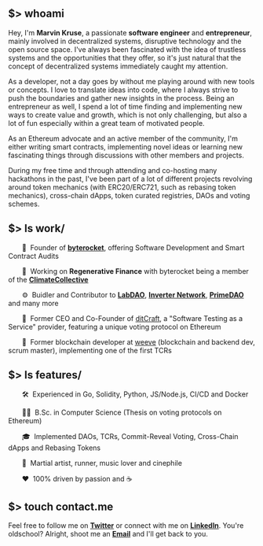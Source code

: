 ## $> whoami
Hey, I'm **Marvin Kruse**, a passionate **software engineer** and **entrepreneur**, mainly involved in decentralized systems, disruptive technology and the open source space. I've always been fascinated with the idea of trustless systems and the opportunities that they offer, so it's just natural that the concept of decentralized systems immediately caught my attention.

As a developer, not a day goes by without me playing around with new tools or concepts. I love to translate ideas into code, where I always strive to push the boundaries and gather new insights in the process. Being an entrepreneur as well, I spend a lot of time finding and implementing new ways to create value and growth, which is not only challenging, but also a lot of fun especially within a great team of motivated people.

As an Ethereum advocate and an active member of the community, I'm either writing smart contracts, implementing novel ideas or learning new fascinating things through discussions with other members and projects.

During my free time and through attending and co-hosting many hackathons in the past, I've been part of a lot of different projects revolving around token mechanics (with ERC20/ERC721, such as rebasing token mechanics), cross-chain dApps, token curated registries, DAOs and voting schemes.

## $> ls work/

  🚀&nbsp;&nbsp;Founder of [**byterocket**](https://byterocket.com), offering Software Development and Smart Contract Audits 

  🌱&nbsp;&nbsp;Working on **Regenerative Finance** with byterocket being a member of the [**ClimateCollective**](https://climatecollective.org)
  
  ⚙️&nbsp;&nbsp;Buidler and Contributor to [**LabDAO**](https://labdao.xyz), [**Inverter Network**](https://twitter.com/inverternetwork), [**PrimeDAO**](https://www.prime.xyz) and many more
  
  📝&nbsp;&nbsp;Former CEO and Co-Founder of [ditCraft](https://ditcraft.io), a "Software Testing as a Service" provider, featuring a unique voting protocol on Ethereum
  
  💼&nbsp;&nbsp;Former blockchain developer at [weeve](https://weeve.network) (blockchain and backend dev, scrum master), implementing one of the first TCRs

## $> ls features/
  
  🛠&nbsp;&nbsp;Experienced in Go, Solidity, Python, JS/Node.js, CI/CD and Docker
  
  👨‍💻&nbsp;&nbsp;B.Sc. in Computer Science (Thesis on voting protocols on Ethereum)
  
  🎓&nbsp;&nbsp;Implemented DAOs, TCRs, Commit-Reveal Voting, Cross-Chain dApps and Rebasing Tokens
  
  🥋&nbsp;&nbsp;Martial artist, runner, music lover and cinephile
  
  ❤️&nbsp;&nbsp;100% driven by passion and ☕

## $> touch contact.me
Feel free to follow me on [**Twitter**](https://twitter.com/pseudornd) or connect with me on [**LinkedIn**](https://linkedin.com/in/marvinkruse/). You're oldschool? Alright, shoot me an [**Email**](https://docs.google.com/forms/d/e/1FAIpQLScc2Opvvwi57HVEkTggU06DBbqTF7jI81KNGKY_0xKmQuWavA/viewform?hl=en) and I'll get back to you.

